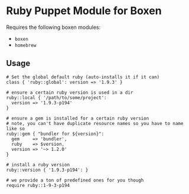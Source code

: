 # Ruby Puppet Module for Boxen

Requires the following boxen modules:

* `boxen`
* `homebrew`

## Usage

```puppet
# Set the global default ruby (auto-installs it if it can)
class { 'ruby::global': version => '1.9.3' }

# ensure a certain ruby version is used in a dir
ruby::local { '/path/to/some/project':
  version => '1.9.3-p194'
}

# ensure a gem is installed for a certain ruby version
# note, you can't have duplicate resource names so you have to name like so
ruby::gem { "bundler for ${version}":
  gem     => 'bundler',
  ruby    => $version,
  version => '~> 1.2.0'
}

# install a ruby version
ruby::version { '1.9.3-p194': }

# we provide a ton of predefined ones for you though
require ruby::1-9-3-p194
```